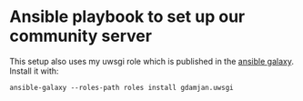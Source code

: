 Ansible playbook to set up our community server
===============================================

This setup also uses my uwsgi role which is published in the [ansible galaxy](https://galaxy.ansible.com/).
Install it with:

    ansible-galaxy --roles-path roles install gdamjan.uwsgi
